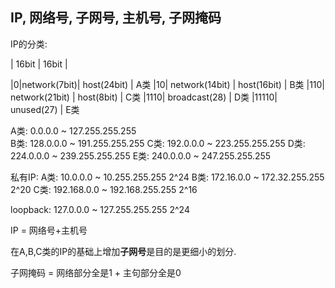 ## IP, 网络号, 子网号, 主机号, 子网掩码

IP的分类:

|            16bit              |            16bit              |

|0|network(7bit)|                 host(24bit)                   |   A类
|10|      network(14bit)        |           host(16bit)         |   B类
|110|         network(21bit)                    |   host(8bit)  |   C类
|1110|                    broadcast(28)                         |   D类
|11110|                         unused(27)                      |   E类

A类: 0.0.0.0 ~ 127.255.255.255       
B类: 128.0.0.0 ~ 191.255.255.255
C类: 192.0.0.0  ~ 223.255.255.255
D类: 224.0.0.0  ~ 239.255.255.255
E类: 240.0.0.0  ~ 247.255.255.255

私有IP:
A类: 10.0.0.0   ~ 10.255.255.255     2^24
B类: 172.16.0.0  ~ 172.32.255.255    2^20
C类: 192.168.0.0 ~ 192.168.255.255   2^16

loopback:
127.0.0.0 ~ 127.255.255.255         2^24

IP = 网络号+主机号

在A,B,C类的IP的基础上增加**子网号**是目的是更细小的划分.

子网掩码 = 网络部分全是1 + 主句部分全是0
